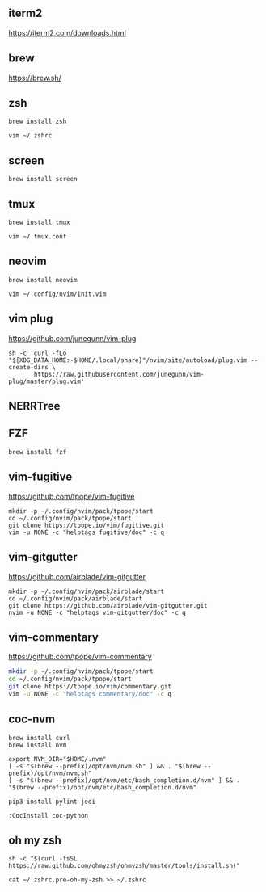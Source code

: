 ## iterm2

https://iterm2.com/downloads.html

## brew

https://brew.sh/

## zsh

```
brew install zsh
```

```
vim ~/.zshrc
```

## screen

```
brew install screen
```

## tmux

```
brew install tmux
```

```
vim ~/.tmux.conf
```

## neovim

```
brew install neovim
```

```
vim ~/.config/nvim/init.vim
```

## vim plug

https://github.com/junegunn/vim-plug

```
sh -c 'curl -fLo "${XDG_DATA_HOME:-$HOME/.local/share}"/nvim/site/autoload/plug.vim --create-dirs \
       https://raw.githubusercontent.com/junegunn/vim-plug/master/plug.vim'
```

## NERRTree

## FZF

```
brew install fzf
```

## vim-fugitive

https://github.com/tpope/vim-fugitive

```
mkdir -p ~/.config/nvim/pack/tpope/start
cd ~/.config/nvim/pack/tpope/start
git clone https://tpope.io/vim/fugitive.git
vim -u NONE -c "helptags fugitive/doc" -c q
```

## vim-gitgutter

https://github.com/airblade/vim-gitgutter

```
mkdir -p ~/.config/nvim/pack/airblade/start
cd ~/.config/nvim/pack/airblade/start
git clone https://github.com/airblade/vim-gitgutter.git
nvim -u NONE -c "helptags vim-gitgutter/doc" -c q

```

## vim-commentary

https://github.com/tpope/vim-commentary

```sh
mkdir -p ~/.config/nvim/pack/tpope/start
cd ~/.config/nvim/pack/tpope/start
git clone https://tpope.io/vim/commentary.git
vim -u NONE -c "helptags commentary/doc" -c q
```

## coc-nvm

```
brew install curl
brew install nvm
```

```ini:.zshrc
export NVM_DIR="$HOME/.nvm"
[ -s "$(brew --prefix)/opt/nvm/nvm.sh" ] && . "$(brew --prefix)/opt/nvm/nvm.sh"
[ -s "$(brew --prefix)/opt/nvm/etc/bash_completion.d/nvm" ] && . "$(brew --prefix)/opt/nvm/etc/bash_completion.d/nvm"
```

```
pip3 install pylint jedi
```

```
:CocInstall coc-python
```

## oh my zsh

```
sh -c "$(curl -fsSL https://raw.github.com/ohmyzsh/ohmyzsh/master/tools/install.sh)"

cat ~/.zshrc.pre-oh-my-zsh >> ~/.zshrc
```
